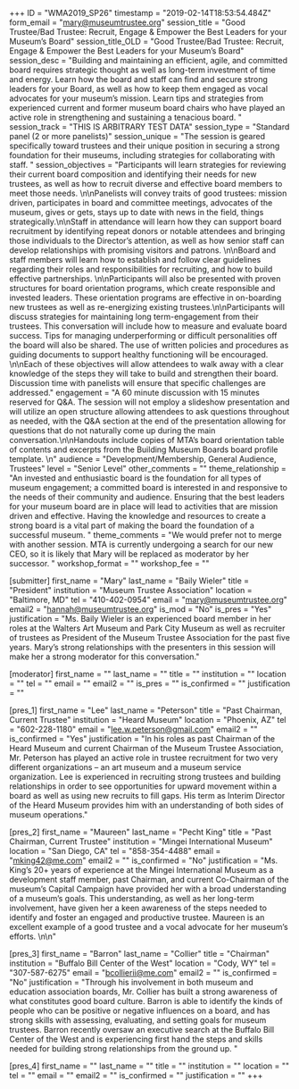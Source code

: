 +++
ID = "WMA2019_SP26"
timestamp = "2019-02-14T18:53:54.484Z"
form_email = "mary@museumtrustee.org"
session_title = "Good Trustee/Bad Trustee: Recruit, Engage & Empower the Best Leaders for your Museum’s Board"
session_title_OLD = "Good Trustee/Bad Trustee: Recruit, Engage & Empower the Best Leaders for your Museum’s Board"
session_desc = "Building and maintaining an efficient, agile, and committed board requires strategic thought as well as long-term investment of time and energy. Learn how the board and staff can find and secure strong leaders for your Board, as well as how to keep them engaged as vocal advocates for your museum’s mission. Learn tips and strategies from experienced current and former museum board chairs who have played an active role in strengthening and sustaining a tenacious board. "
session_track = "THIS IS ARBITRARY TEST DATA"
session_type = "Standard panel (2 or more panelists)"
session_unique = "The session is geared specifically toward trustees and their unique position in securing a strong foundation for their museums, including strategies for collaborating with staff. "
session_objectives = "Participants will learn strategies for reviewing their current board composition and identifying their needs for new trustees, as well as how to recruit diverse and effective board members to meet those needs. \n\nPanelists will convey traits of good trustees: mission driven, participates in board and committee meetings, advocates of the museum, gives or gets, stays up to date with news in the field, things strategically.\n\nStaff in attendance will learn how they can support board recruitment by identifying repeat donors or notable attendees and bringing those individuals to the Director’s attention, as well as how senior staff can develop relationships with promising visitors and patrons. \n\nBoard and staff members will learn how to establish and follow clear guidelines regarding their roles and responsibilities for recruiting, and how to build effective partnerships.  \n\nParticipants will also be presented with proven structures for board orientation programs, which create responsible and invested leaders. These orientation programs are effective in on-boarding new trustees as well as re-energizing existing trustees.\n\nParticipants will discuss strategies for maintaining long term-engagement from their trustees. This conversation will include how to measure and evaluate board success. Tips for managing underperforming or difficult personalities off the board will also be shared. The use of written policies and procedures as guiding documents to support healthy functioning will be encouraged. \n\nEach of these objectives will allow attendees to walk away with a clear knowledge of the steps they will take to build and strengthen their board. Discussion time with panelists will ensure that specific challenges are addressed."
engagement = "A 60 minute discussion with 15 minutes reserved for Q&A. The session will not employ a slideshow presentation and will utilize an open structure allowing attendees to ask questions throughout as needed, with the Q&A section at the end of the presentation allowing for questions that do not naturally come up during the main conversation.\n\nHandouts include copies of MTA’s board orientation table of contents and excerpts from the Building Museum Boards board profile template. \n"
audience = "Development/Membership, General Audience, Trustees"
level = "Senior Level"
other_comments = ""
theme_relationship = "An invested and enthusiastic board is the foundation for all types of museum engagement; a committed board is interested in and responsive to the needs of their community and audience. Ensuring that the best leaders for your museum board are in place will lead to activities that are mission driven and effective. Having the knowledge and resources to create a strong board is a vital part of making the board the foundation of a successful museum.  "
theme_comments = "We would prefer not to merge with another session. MTA is currently undergoing a search for our new CEO, so it is likely that Mary will be replaced as moderator by her successor. "
workshop_format = ""
workshop_fee = ""

[submitter]
first_name = "Mary"
last_name = "Baily Wieler"
title = "President"
institution = "Museum Trustee Association"
location = "Baltimore, MD"
tel = "410-402-0954"
email = "mary@museumtrustee.org"
email2 = "hannah@museumtrustee.org"
is_mod = "No"
is_pres = "Yes"
justification = "Ms. Baily Wieler is an experienced board member in her roles at the Walters Art Museum and Park City Museum as well as recruiter of trustees as President of the Museum Trustee Association for the past five years. Mary’s strong relationships with the presenters in this session will make her a strong moderator for this conversation."

[moderator]
first_name = ""
last_name = ""
title = ""
institution = ""
location = ""
tel = ""
email = ""
email2 = ""
is_pres = ""
is_confirmed = ""
justification = ""

[pres_1]
first_name = "Lee"
last_name = "Peterson"
title = "Past Chairman, Current Trustee"
institution = "Heard Museum"
location = "Phoenix, AZ"
tel = "602-228-1180"
email = "lee.w.peterson@gmail.com"
email2 = ""
is_confirmed = "Yes"
justification = "In his roles as past Chairman of the Heard Museum and current Chairman of the Museum Trustee Association, Mr. Peterson has played an active role in trustee recruitment for two very different organizations – an art museum and a museum service organization. Lee is experienced in recruiting strong trustees and building relationships in order to see opportunities for upward movement within a board as well as using new recruits to fill gaps. His term as Interim Director of the Heard Museum provides him with an understanding of both sides of museum operations."

[pres_2]
first_name = "Maureen"
last_name = "Pecht King"
title = "Past Chairman, Current Trustee"
institution = "Mingei International Museum"
location = "San Diego, CA"
tel = "858-354-4488"
email = "mking42@me.com"
email2 = ""
is_confirmed = "No"
justification = "Ms. King’s 20+ years of experience at the Mingei International Museum as a development staff member, past Chairman, and current Co-Chairman of the museum’s Capital Campaign have provided her with a broad understanding of a museum’s goals. This understanding, as well as her long-term involvement, have given her a keen awareness of the steps needed to identify and foster an engaged and productive trustee. Maureen is an excellent example of a good trustee and a vocal advocate for her museum’s efforts. \n\n"

[pres_3]
first_name = "Barron"
last_name = "Collier"
title = "Chairman"
institution = "Buffalo Bill Center of the West"
location = "Cody, WY"
tel = "307-587-6275"
email = "bcollierii@me.com"
email2 = ""
is_confirmed = "No"
justification = "Through his involvement in both museum and education association boards, Mr. Collier has built a strong awareness of what constitutes good board culture. Barron is able to identify the kinds of people who can be positive or negative influences on a board, and has strong skills with assessing, evaluating, and setting goals for museum trustees. Barron recently oversaw an executive search at the Buffalo Bill Center of the West and is experiencing first hand the steps and skills needed for building strong relationships from the ground up. "

[pres_4]
first_name = ""
last_name = ""
title = ""
institution = ""
location = ""
tel = ""
email = ""
email2 = ""
is_confirmed = ""
justification = ""
+++
